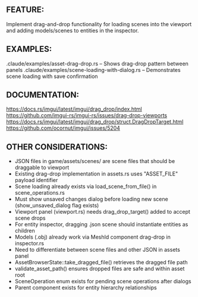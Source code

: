 ## FEATURE:

Implement drag-and-drop functionality for loading scenes into the viewport and adding models/scenes to entities in the inspector.

## EXAMPLES:

.claude/examples/asset-drag-drop.rs – Shows drag-drop pattern between panels
.claude/examples/scene-loading-with-dialog.rs – Demonstrates scene loading with save confirmation

## DOCUMENTATION:

https://docs.rs/imgui/latest/imgui/drag_drop/index.html
https://github.com/imgui-rs/imgui-rs/issues/drag-drop-viewports
https://docs.rs/imgui/latest/imgui/drag_drop/struct.DragDropTarget.html
https://github.com/ocornut/imgui/issues/5204

## OTHER CONSIDERATIONS:

- JSON files in game/assets/scenes/ are scene files that should be draggable to viewport
- Existing drag-drop implementation in assets.rs uses "ASSET_FILE" payload identifier
- Scene loading already exists via load_scene_from_file() in scene_operations.rs
- Must show unsaved changes dialog before loading new scene (show_unsaved_dialog flag exists)
- Viewport panel (viewport.rs) needs drag_drop_target() added to accept scene drops
- For entity inspector, dragging .json scene should instantiate entities as children
- Models (.obj) already work via MeshId component drag-drop in inspector.rs
- Need to differentiate between scene files and other JSON in assets panel
- AssetBrowserState::take_dragged_file() retrieves the dragged file path
- validate_asset_path() ensures dropped files are safe and within asset root
- SceneOperation enum exists for pending scene operations after dialogs
- Parent component exists for entity hierarchy relationships